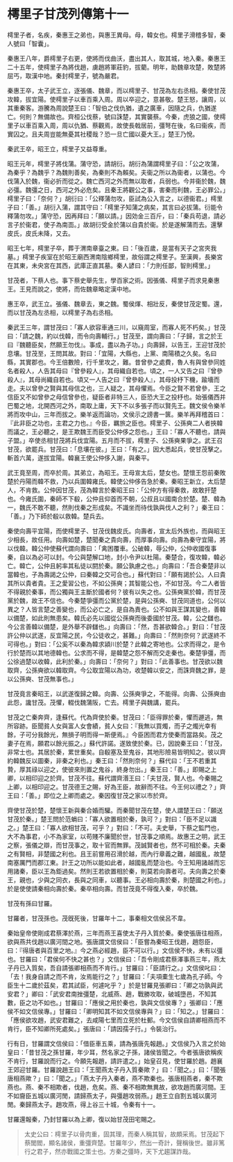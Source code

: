 # 樗里子甘茂列傳第十一

樗里子者，名疾，秦惠王之弟也，與惠王異母。母，韓女也。樗里子滑稽多智，秦人號曰「智囊」。

秦惠王八年，爵樗里子右更，使將而伐曲沃，盡出其人，取其城，地入秦。秦惠王二十五年，使樗里子為將伐趙，虜趙將軍莊豹，拔藺。明年，助魏章攻楚，敗楚將屈丐，取漢中地。秦封樗里子，號為嚴君。

秦惠王卒，太子武王立，逐張儀、魏章，而以樗里子、甘茂為左右丞相。秦使甘茂攻韓，拔宜陽。使樗里子以車百乘入周。周以卒迎之，意甚敬。楚王怒，讓周，以其重秦客。游騰為周說楚王曰：「智伯之伐仇猶，遺之廣車，因隨之兵，仇猶遂亡。何則？無備故也。齊桓公伐蔡，號曰誅楚，其實襲蔡。今秦，虎狼之國，使樗里子以車百乘入周，周以仇猶、蔡觀焉，故使長戟居前，彊弩在後，名曰衞疾，而實囚之。且夫周豈能無憂其社稷哉？恐一旦亡國以憂大王。」楚王乃悅。

秦武王卒，昭王立，樗里子又益尊重。

昭王元年，樗里子將伐蒲。蒲守恐，請胡衍。胡衍為蒲謂樗里子曰：「公之攻蒲，為秦乎？為魏乎？為魏則善矣，為秦則不為賴矣。夫衞之所以為衞者，以蒲也。今伐蒲入於魏，衞必折而從之。魏亡西河之外而無以取者，兵弱也。今并衞於魏，魏必彊。魏彊之日，西河之外必危矣。且秦王將觀公之事，害秦而利魏，王必罪公。」樗里子曰：「奈何？」胡衍曰：「公釋蒲勿攻，臣試為公入言之，以德衞君。」樗里子曰：「善。」胡衍入蒲，謂其守曰：「樗里子知蒲之病矣，其言曰必拔蒲。衍能令釋蒲勿攻。」蒲守恐，因再拜曰：「願以請。」因効金三百斤，曰：「秦兵苟退，請必言子於衞君，使子為南靣。」故胡衍受金於蒲以自貴於衞。於是遂解蒲而去。還擊皮氏，皮氏未降，又去。

昭王七年，樗里子卒，葬于渭南章臺之東。曰：「後百歲，是當有天子之宮夾我墓。」樗里子疾室在於昭王廟西渭南陰鄉樗里，故俗謂之樗里子。至漢興，長樂宮在其東，未央宮在其西，武庫正直其墓。秦人諺曰：「力則任鄙，智則樗里。」

甘茂者，下蔡人也。事下蔡史舉先生，學百家之術。因張儀、樗里子而求見秦惠王。王見而說之，使將，而佐魏章略定漢中地。

惠王卒，武王立。張儀、魏章去，東之魏。蜀侯煇、相壯反，秦使甘茂定蜀。還，而以甘茂為左丞相，以樗里子為右丞相。

秦武王三年，謂甘茂曰：「寡人欲容車通三川，以窺周室，而寡人死不朽矣。」甘茂曰：「請之魏，約以伐韓，而令向壽輔行。」甘茂至，謂向壽曰：「子歸，言之於王曰『魏聽臣矣，然願王勿伐』。事成，盡以為子功。」向壽歸，以告王，王迎甘茂於息壤。甘茂至，王問其故。對曰：「宜陽，大縣也，上黨、南陽積之久矣。名曰縣，其實郡也。今王倍數險，行千里攻之，難。昔曾參之處費，魯人有與曾參同姓名者殺人，人告其母曰『曾參殺人』，其母織自若也。頃之，一人又告之曰『曾參殺人』，其母尚織自若也。頃又一人告之曰『曾參殺人』，其母投杼下機，踰墻而走。夫以曾參之賢與其母信之也，三人疑之，其母懼焉。今臣之賢不若曾參，王之信臣又不如曾參之母信曾參也，疑臣者非特三人，臣恐大王之投杼也。始張儀西并巴蜀之地，北開西河之外，南取上庸，天下不以多張子而以賢先王。魏文侯令樂羊將而攻中山，三年而拔之。樂羊返而論功，文侯示之謗書一篋。樂羊再拜稽首曰：『此非臣之功也，主君之力也。』今臣，羈旅之臣也。樗里子、公孫奭二人者挾韓而議之，王必聽之，是王欺魏王而臣受公仲侈之怨也。」王曰：「寡人不聽也，請與子盟。」卒使丞相甘茂將兵伐宜陽。五月而不拔，樗里子、公孫奭果爭之。武王召甘茂，欲罷兵。甘茂曰：「息壤在彼。」王曰：「有之。」因大悉起兵，使甘茂擊之。斬首六萬，遂拔宜陽。韓襄王使公仲侈入謝，與秦平。

武王竟至周，而卒於周。其弟立，為昭王。王母宣太后，楚女也。楚懷王怨前秦敗楚於丹陽而韓不救，乃以兵圍韓雍氏。韓使公仲侈告急於秦。秦昭王新立，太后楚人，不肯救。公仲因甘茂，茂為韓言於秦昭王曰：「公仲方有得秦救，故敢扞楚也。今雍氏圍，秦師不下殽，公仲且仰首而不朝，公叔且以國南合於楚。楚、韓為一，魏氏不敢不聽，然則伐秦之形成矣。不識坐而待伐孰與伐人之利？」秦王曰：「善。」乃下師於殽以救韓。楚兵去。

秦使向壽平宜陽，而使樗里子、甘茂伐魏皮氏。向壽者，宣太后外族也，而與昭王少相長，故任用。向壽如楚，楚聞秦之貴向壽，而厚事向壽。向壽為秦守宜陽，將以伐韓。韓公仲使蘇代謂向壽曰：「禽困覆車。公破韓，辱公仲，公仲收國復事秦，自以為必可以封。今公與楚解口地，封小令尹以杜陽。秦楚合，復攻韓，韓必亡。韓亡，公仲且躬率其私徒以閼於秦。願公孰慮之也。」向壽曰：「吾合秦楚非以當韓也，子為壽謁之公仲，曰秦韓之交可合也。」蘇代對曰：「願有謁於公。人曰貴其所以貴者貴。王之愛習公也，不如公孫奭；其智能公也，不如甘茂。今二人者皆不得親於秦事，而公獨與王主斷於國者何？彼有以失之也。公孫奭黨於韓，而甘茂黨於魏，故王不信也。今秦楚爭彊而公黨於楚，是與公孫奭、甘茂同道也，公何以異之？人皆言楚之善變也，而公必亡之，是自為責也。公不如與王謀其變也，善韓以備楚，如此則無患矣。韓氏必先以國從公孫奭而後委國於甘茂。韓，公之讎也。今公言善韓以備楚，是外舉不辟讎也。」向壽曰：「然，吾甚欲韓合。」對曰：「甘茂許公仲以武遂，反宜陽之民，今公徒收之，甚難。」向壽曰：「然則奈何？武遂終不可得也。」對曰：「公奚不以秦為韓求潁川於楚？此韓之寄地也。公求而得之，是令行於楚而以其地德韓也。公求而不得，是韓楚之怨不解而交走秦也。秦楚爭彊，而公徐過楚以收韓，此利於秦。」向壽曰：「奈何？」對曰：「此善事也。甘茂欲以魏取齊，公孫奭欲以韓取齊。今公取宜陽以為功，收楚韓以安之，而誅齊魏之罪，是以公孫奭、甘茂無事也。」

甘茂竟言秦昭王，以武遂復歸之韓。向壽、公孫奭爭之，不能得。向壽、公孫奭由此怨，讒甘茂。茂懼，輟伐魏蒲阪，亡去。樗里子與魏講，罷兵。

甘茂之亡秦奔齊，逢蘇代。代為齊使於秦。甘茂曰：「臣得罪於秦，懼而遯逃，無所容跡。臣聞貧人女與富人女會績，貧人女曰：『我無以買燭，而子之燭光幸有餘，子可分我餘光，無損子明而得一斯便焉。』今臣困而君方使秦而當路矣。茂之妻子在焉，願君以餘光振之。」蘇代許諾。遂致使於秦。已，因說秦王曰：「甘茂，非常士也。其居於秦，累世重矣。自殽塞及至鬼谷，其地形險易皆明知之。彼以齊約韓魏反以圖秦，非秦之利也。」秦王曰：「然則奈何？」蘇代曰：「王不若重其贄，厚其祿以迎之，使彼來則置之鬼谷，終身勿出。」秦王曰：「善。」即賜之上卿，以相印迎之於齊。甘茂不往。蘇代謂齊湣王曰：「夫甘茂，賢人也。今秦賜之上卿，以相印迎之。甘茂德王之賜，好為王臣，故辭而不往。今王何以禮之？」齊王曰：「善。」即位之上卿而處之。秦因復甘茂之家以市於齊。

齊使甘茂於楚，楚懷王新與秦合婚而驩。而秦聞甘茂在楚，使人謂楚王曰：「願送甘茂於秦。」楚王問於范蜎曰：「寡人欲置相於秦，孰可？」對曰：「臣不足以識之。」楚王曰：「寡人欲相甘茂，可乎？」對曰：「不可。夫史舉，下蔡之監門也，大不為事君，小不為家室，以苟賤不廉聞於世，甘茂事之順焉。故惠王之明，武王之察，張儀之辯，而甘茂事之，取十官而無罪。茂誠賢者也，然不可相於秦。夫秦之有賢相，非楚國之利也。且王前嘗用召滑於越，而內行章義之難，越國亂，故楚南塞厲門而郡江東。計王之功所以能如此者，越國亂而楚治也。今王知用諸越而忘用諸秦，臣以王為鉅過矣。然則王若欲置相於秦，則莫若向壽者可。夫向壽之於秦王，親也，少與之同衣，長與之同車，以聽事。王必相向壽於秦，則楚國之利也。」於是使使請秦相向壽於秦。秦卒相向壽。而甘茂竟不得復入秦，卒於魏。

甘茂有孫曰甘羅。

甘羅者，甘茂孫也。茂旣死後，甘羅年十二，事秦相文信侯呂不韋。

秦始皇帝使剛成君蔡澤於燕，三年而燕王喜使太子丹入質於秦。秦使張唐往相燕，欲與燕共伐趙以廣河間之地。張唐謂文信侯曰：「臣嘗為秦昭王伐趙，趙怨臣，曰：『得唐者與百里之地。』今之燕必經趙，臣不可以行。」文信侯不快，未有以彊也。甘羅曰：「君侯何不快之甚也？」文信侯曰：「吾令剛成君蔡澤事燕三年，燕太子丹已入質矣，吾自請張卿相燕而不肯行。」甘羅曰：「臣請行之。」文信侯叱曰：「去！我身自請之而不肯，汝焉能行之？」甘羅曰：「夫項橐生七歲為孔子師。今臣生十二歲於茲矣，君其試臣，何遽叱乎？」於是甘羅見張卿曰：「卿之功孰與武安君？」卿曰：「武安君南挫彊楚，北威燕、趙，戰勝攻取，破城墮邑，不知其數，臣之功不如也。」甘羅曰：「應侯之用於秦也，孰與文信侯專？」張卿曰：「應侯不如文信侯專。」甘羅曰：「卿明知其不如文信侯專與？」曰：「知之。」甘羅曰：「應侯欲攻趙，武安君難之，去咸陽七里而立死於杜郵。今文信侯自請卿相燕而不肯行，臣不知卿所死處矣。」張唐曰：「請因孺子行。」令裝治行。

行有日，甘羅謂文信侯曰：「借臣車五乘，請為張唐先報趙。」文信侯乃入言之於始皇曰：「昔甘茂之孫甘羅，年少耳，然名家之子孫，諸侯皆聞之。今者張唐欲稱疾不肯行，甘羅說而行之。今願先報趙，請許遣之。」始皇召見，使甘羅於趙。趙襄王郊迎甘羅。甘羅說趙王曰：「王聞燕太子丹入質秦歟？」曰：「聞之。」曰：「聞張唐相燕歟？」曰：「聞之。」「燕太子丹入秦者，燕不欺秦也。張唐相燕者，秦不欺燕也。燕、秦不相欺者，伐趙，危矣。燕、秦不相欺無異故，欲攻趙而廣河間。王不如齎臣五城以廣河閒，請歸燕太子，與彊趙攻弱燕。」趙王立自割五城以廣河閒。秦歸燕太子。趙攻燕，得上谷三十城，令秦有十一。

甘羅還報秦，乃封甘羅以為上卿，復以始甘茂田宅賜之。



> 太史公曰：樗里子以骨肉重，固其理，而秦人稱其智，故頗采焉。甘茂起下蔡閭閻，顯名諸侯，重彊齊楚。甘羅年少，然出一奇計，聲稱後世。雖非篤行之君子，然亦戰國之策士也。方秦之彊時，天下尤趨謀詐哉。
